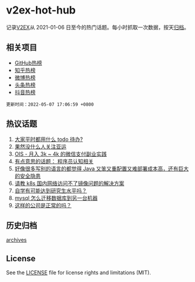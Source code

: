 # v2ex-hot-hub

 记录[V2EX](https://www.v2ex.com/)从 2021-01-06 日至今的热门话题。每小时抓取一次数据，按天[归档](archives)。
 
 ## 相关项目

- [GitHub热榜](https://github.com/snaildev/github-hot-hub)
- [知乎热榜](https://github.com/snaildev/zhihu-hot-hub)
- [微博热榜](https://github.com/snaildev/weibo-hot-hub)
- [头条热榜](https://github.com/snaildev/toutiao-hot-hub)
- [抖音热榜](https://github.com/snaildev/douyin-hot-hub)


 `更新时间：2022-05-07 17:06:59 +0800`

## 热议话题

1. [大家平时都用什么 todo 待办?](https://www.v2ex.com/t/851277)
1. [果然没什么人关注亚运](https://www.v2ex.com/t/851206)
1. [OIS - 月入 3k ~ 4k 的微信支付副业实践](https://www.v2ex.com/t/851211)
1. [有点意思的话题： 程序员认知相关](https://www.v2ex.com/t/851284)
1. [好像很多写别的语言的都觉得 Java 又笨又重配置又难部署成本高，还有巨大的安全隐患](https://www.v2ex.com/t/851267)
1. [请教 k8s 国内网络访问不了镜像问题的解决方案](https://www.v2ex.com/t/851280)
1. [自学有可能达到研究生水平吗？](https://www.v2ex.com/t/851340)
1. [mysql 怎么迁移数据库到另一台机器](https://www.v2ex.com/t/851262)
1. [这样的公司是正常的吗？](https://www.v2ex.com/t/851279)

## 历史归档

[archives](archives)

## License

See the [LICENSE](LICENSE) file for license rights and limitations (MIT).
